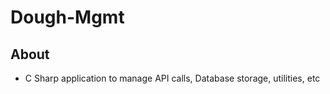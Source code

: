 # Dough-Mgmt

## About

- C Sharp application to manage API calls, Database storage, utilities, etc
